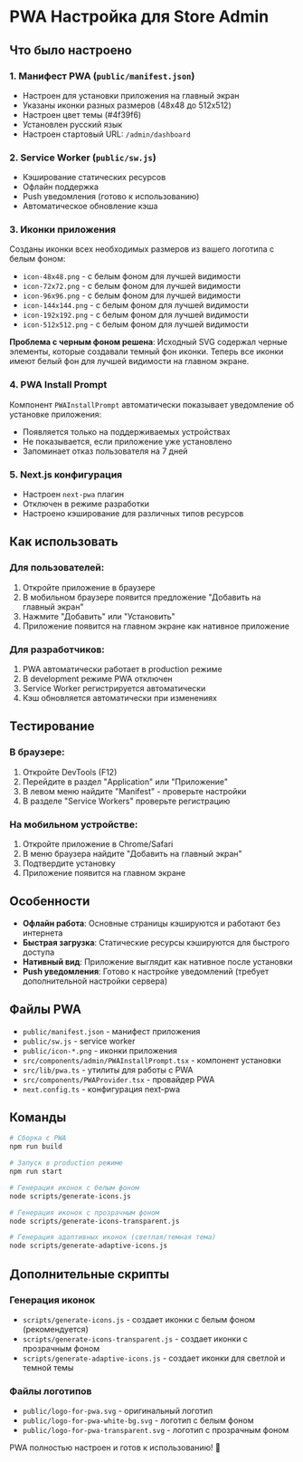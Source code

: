 # PWA Настройка для Store Admin

## Что было настроено

### 1. Манифест PWA (`public/manifest.json`)
- Настроен для установки приложения на главный экран
- Указаны иконки разных размеров (48x48 до 512x512)
- Настроен цвет темы (#4f39f6)
- Установлен русский язык
- Настроен стартовый URL: `/admin/dashboard`

### 2. Service Worker (`public/sw.js`)
- Кэширование статических ресурсов
- Офлайн поддержка
- Push уведомления (готово к использованию)
- Автоматическое обновление кэша

### 3. Иконки приложения
Созданы иконки всех необходимых размеров из вашего логотипа с белым фоном:
- `icon-48x48.png` - с белым фоном для лучшей видимости
- `icon-72x72.png` - с белым фоном для лучшей видимости
- `icon-96x96.png` - с белым фоном для лучшей видимости
- `icon-144x144.png` - с белым фоном для лучшей видимости
- `icon-192x192.png` - с белым фоном для лучшей видимости
- `icon-512x512.png` - с белым фоном для лучшей видимости

**Проблема с черным фоном решена**: Исходный SVG содержал черные элементы, которые создавали темный фон иконки. Теперь все иконки имеют белый фон для лучшей видимости на главном экране.

### 4. PWA Install Prompt
Компонент `PWAInstallPrompt` автоматически показывает уведомление об установке приложения:
- Появляется только на поддерживаемых устройствах
- Не показывается, если приложение уже установлено
- Запоминает отказ пользователя на 7 дней

### 5. Next.js конфигурация
- Настроен `next-pwa` плагин
- Отключен в режиме разработки
- Настроено кэширование для различных типов ресурсов

## Как использовать

### Для пользователей:
1. Откройте приложение в браузере
2. В мобильном браузере появится предложение "Добавить на главный экран"
3. Нажмите "Добавить" или "Установить"
4. Приложение появится на главном экране как нативное приложение

### Для разработчиков:
1. PWA автоматически работает в production режиме
2. В development режиме PWA отключен
3. Service Worker регистрируется автоматически
4. Кэш обновляется автоматически при изменениях

## Тестирование

### В браузере:
1. Откройте DevTools (F12)
2. Перейдите в раздел "Application" или "Приложение"
3. В левом меню найдите "Manifest" - проверьте настройки
4. В разделе "Service Workers" проверьте регистрацию

### На мобильном устройстве:
1. Откройте приложение в Chrome/Safari
2. В меню браузера найдите "Добавить на главный экран"
3. Подтвердите установку
4. Приложение появится на главном экране

## Особенности

- **Офлайн работа**: Основные страницы кэшируются и работают без интернета
- **Быстрая загрузка**: Статические ресурсы кэшируются для быстрого доступа
- **Нативный вид**: Приложение выглядит как нативное после установки
- **Push уведомления**: Готово к настройке уведомлений (требует дополнительной настройки сервера)

## Файлы PWA

- `public/manifest.json` - манифест приложения
- `public/sw.js` - service worker
- `public/icon-*.png` - иконки приложения
- `src/components/admin/PWAInstallPrompt.tsx` - компонент установки
- `src/lib/pwa.ts` - утилиты для работы с PWA
- `src/components/PWAProvider.tsx` - провайдер PWA
- `next.config.ts` - конфигурация next-pwa

## Команды

```bash
# Сборка с PWA
npm run build

# Запуск в production режиме
npm run start

# Генерация иконок с белым фоном
node scripts/generate-icons.js

# Генерация иконок с прозрачным фоном
node scripts/generate-icons-transparent.js

# Генерация адаптивных иконок (светлая/темная тема)
node scripts/generate-adaptive-icons.js
```

## Дополнительные скрипты

### Генерация иконок
- `scripts/generate-icons.js` - создает иконки с белым фоном (рекомендуется)
- `scripts/generate-icons-transparent.js` - создает иконки с прозрачным фоном
- `scripts/generate-adaptive-icons.js` - создает иконки для светлой и темной темы

### Файлы логотипов
- `public/logo-for-pwa.svg` - оригинальный логотип
- `public/logo-for-pwa-white-bg.svg` - логотип с белым фоном
- `public/logo-for-pwa-transparent.svg` - логотип с прозрачным фоном

PWA полностью настроен и готов к использованию! 🚀
